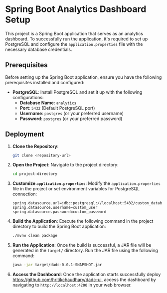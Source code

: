 # Spring Boot Analytics Dashboard Setup

This project is a Spring Boot application that serves as an analytics dashboard. To successfully run the application,
it's required to set up PostgreSQL and configure the `application.properties` file with the necessary database
credentials.

## Prerequisites

Before setting up the Spring Boot application, ensure you have the following prerequisites installed and configured:

- **PostgreSQL**: Install PostgreSQL and set it up with the following configurations:
    - **Database Name**: `analytics`
    - **Port**: `5432` (Default PostgreSQL port)
    - **Username**: `postgres` (or your preferred username)
    - **Password**: `postgres` (or your preferred password)

## Deployment 

1. **Clone the Repository**:
   ```bash
   git clone <repository-url>
   ```

2. **Open the Project**:
   Navigate to the project directory:
   ```bash
   cd project-directory
   ```

3. **Customize `application.properties`**:
   Modify the `application.properties` file in the project or set environment variables for PostgreSQL connection:
   ```properties
   spring.datasource.url=jdbc:postgresql://localhost:5432/custom_database
   spring.datasource.username=custom_user
   spring.datasource.password=custom_password
   ```

4. **Build the Application**:
   Execute the following command in the project directory to build the Spring Boot application:
   ```bash
   ./mvnw clean package
   ```

5. **Run the Application**:
   Once the build is successful, a JAR file will be generated in the `target/` directory. Run the JAR file using the
   following command:
   ```bash
   java -jar target/dadc-0.0.1-SNAPSHOT.jar
   ```

6. **Access the Dashboard**:
   Once the application starts successfully deploy https://github.com/hritikchaudhary/dadc-ui, access the dashboard by navigating to `http://localhost:4200` in your web
   browser.
